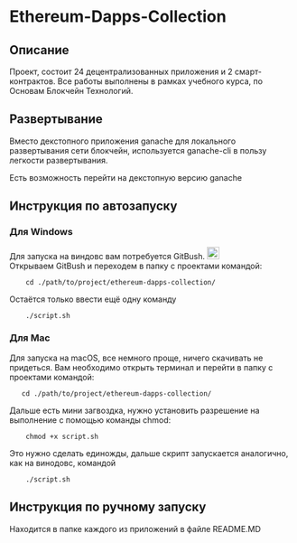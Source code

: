 # Ethereum-Dapps-Collection

## Описание
Проект, состоит 24 децентрализованных приложения и 2 смарт-контрактов.
Все работы выполнены в рамках учебного курса, по Основам Блокчейн Технологий.

## Развертывание
Вместо декстопного приложения ganache для локального развертывания сети блокчейн,
используется ganache-cli в пользу легкости развертывания.

Есть возможность перейти на декстопную версию ganache

## Инструкция по автозапуску

### Для Windows

Для запуска на виндовс вам потребуется GitBush.
<a href="https://gitforwindows.org/">
<img alt="GitBush" width="22px" src="https://gitforwindows.org/img/git_logo.png" />
</a> 
\
Открываем GitBush и переходем в папку с проектами командой:
```
    cd ./path/to/project/ethereum-dapps-collection/
```
Остаётся только ввести ещё одну команду
```
    ./script.sh
```
### Для Mac
Для запуска на macOS, все немного проще, ничего скачивать не придеться. 
Вам необходимо открыть терминал и перейти в папку с проектами командой:
```
   cd ./path/to/project/ethereum-dapps-collection/
```
Дальше есть мини загвоздка, нужно установить разрешение на выполнение
с помощью команды chmod:
```
    chmod +x script.sh
```
Это нужно сделать единожды, дальше скрипт запускается аналогично, как на винодовс, командой
```
    ./script.sh
```
## Инструкция по ручному запуску

Находится в папке каждого из приложений в файле README.MD




